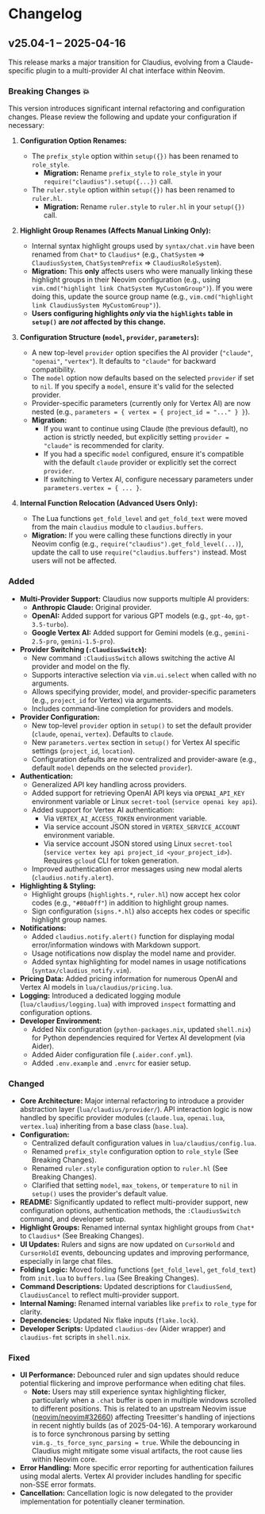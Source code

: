 # Changelog

## v25.04-1 – 2025-04-16

This release marks a major transition for Claudius, evolving from a Claude-specific plugin to a multi-provider AI chat interface within Neovim.

### Breaking Changes 💥

This version introduces significant internal refactoring and configuration changes. Please review the following and update your configuration if necessary:

1.  **Configuration Option Renames:**

    - The `prefix_style` option within `setup({})` has been renamed to `role_style`.
      - **Migration:** Rename `prefix_style` to `role_style` in your `require("claudius").setup({...})` call.
    - The `ruler.style` option within `setup({})` has been renamed to `ruler.hl`.
      - **Migration:** Rename `ruler.style` to `ruler.hl` in your `setup({})` call.

2.  **Highlight Group Renames (Affects Manual Linking Only):**

    - Internal syntax highlight groups used by `syntax/chat.vim` have been renamed from `Chat*` to `Claudius*` (e.g., `ChatSystem` ⇒ `ClaudiusSystem`, `ChatSystemPrefix` ⇒ `ClaudiusRoleSystem`).
    - **Migration:** This **only** affects users who were manually linking these highlight groups in their Neovim configuration (e.g., using `vim.cmd("highlight link ChatSystem MyCustomGroup")`). If you were doing this, update the source group name (e.g., `vim.cmd("highlight link ClaudiusSystem MyCustomGroup")`).
    - **Users configuring highlights _only_ via the `highlights` table in `setup()` are _not_ affected by this change.**

3.  **Configuration Structure (`model`, `provider`, `parameters`):**

    - A new top-level `provider` option specifies the AI provider (`"claude"`, `"openai"`, `"vertex"`). It defaults to `"claude"` for backward compatibility.
    - The `model` option now defaults based on the selected `provider` if set to `nil`. If you specify a `model`, ensure it's valid for the selected provider.
    - Provider-specific parameters (currently only for Vertex AI) are now nested (e.g., `parameters = { vertex = { project_id = "..." } }`).
    - **Migration:**
      - If you want to continue using Claude (the previous default), no action is strictly needed, but explicitly setting `provider = "claude"` is recommended for clarity.
      - If you had a specific `model` configured, ensure it's compatible with the default `claude` provider or explicitly set the correct `provider`.
      - If switching to Vertex AI, configure necessary parameters under `parameters.vertex = { ... }`.

4.  **Internal Function Relocation (Advanced Users Only):**
    - The Lua functions `get_fold_level` and `get_fold_text` were moved from the main `claudius` module to `claudius.buffers`.
    - **Migration:** If you were calling these functions directly in your Neovim config (e.g., `require("claudius").get_fold_level(...)`), update the call to use `require("claudius.buffers")` instead. Most users will not be affected.

### Added

- **Multi-Provider Support:** Claudius now supports multiple AI providers:
  - **Anthropic Claude:** Original provider.
  - **OpenAI:** Added support for various GPT models (e.g., `gpt-4o`, `gpt-3.5-turbo`).
  - **Google Vertex AI:** Added support for Gemini models (e.g., `gemini-2.5-pro`, `gemini-1.5-pro`).
- **Provider Switching (`:ClaudiusSwitch`):**
  - New command `:ClaudiusSwitch` allows switching the active AI provider and model on the fly.
  - Supports interactive selection via `vim.ui.select` when called with no arguments.
  - Allows specifying provider, model, and provider-specific parameters (e.g., `project_id` for Vertex) via arguments.
  - Includes command-line completion for providers and models.
- **Provider Configuration:**
  - New top-level `provider` option in `setup()` to set the default provider (`claude`, `openai`, `vertex`). Defaults to `claude`.
  - New `parameters.vertex` section in `setup()` for Vertex AI specific settings (`project_id`, `location`).
  - Configuration defaults are now centralized and provider-aware (e.g., default `model` depends on the selected `provider`).
- **Authentication:**
  - Generalized API key handling across providers.
  - Added support for retrieving OpenAI API keys via `OPENAI_API_KEY` environment variable or Linux `secret-tool` (`service openai key api`).
  - Added support for Vertex AI authentication:
    - Via `VERTEX_AI_ACCESS_TOKEN` environment variable.
    - Via service account JSON stored in `VERTEX_SERVICE_ACCOUNT` environment variable.
    - Via service account JSON stored using Linux `secret-tool` (`service vertex key api project_id <your_project_id>`). Requires `gcloud` CLI for token generation.
  - Improved authentication error messages using new modal alerts (`claudius.notify.alert`).
- **Highlighting & Styling:**
  - Highlight groups (`highlights.*`, `ruler.hl`) now accept hex color codes (e.g., `"#80a0ff"`) in addition to highlight group names.
  - Sign configuration (`signs.*.hl`) also accepts hex codes or specific highlight group names.
- **Notifications:**
  - Added `claudius.notify.alert()` function for displaying modal error/information windows with Markdown support.
  - Usage notifications now display the model name and provider.
  - Added syntax highlighting for model names in usage notifications (`syntax/claudius_notify.vim`).
- **Pricing Data:** Added pricing information for numerous OpenAI and Vertex AI models in `lua/claudius/pricing.lua`.
- **Logging:** Introduced a dedicated logging module (`lua/claudius/logging.lua`) with improved `inspect` formatting and configuration options.
- **Developer Environment:**
  - Added Nix configuration (`python-packages.nix`, updated `shell.nix`) for Python dependencies required for Vertex AI development (via Aider).
  - Added Aider configuration file (`.aider.conf.yml`).
  - Added `.env.example` and `.envrc` for easier setup.

### Changed

- **Core Architecture:** Major internal refactoring to introduce a provider abstraction layer (`lua/claudius/provider/`). API interaction logic is now handled by specific provider modules (`claude.lua`, `openai.lua`, `vertex.lua`) inheriting from a base class (`base.lua`).
- **Configuration:**
  - Centralized default configuration values in `lua/claudius/config.lua`.
  - Renamed `prefix_style` configuration option to `role_style` (See Breaking Changes).
  - Renamed `ruler.style` configuration option to `ruler.hl` (See Breaking Changes).
  - Clarified that setting `model`, `max_tokens`, or `temperature` to `nil` in `setup()` uses the provider's default value.
- **README:** Significantly updated to reflect multi-provider support, new configuration options, authentication methods, the `:ClaudiusSwitch` command, and developer setup.
- **Highlight Groups:** Renamed internal syntax highlight groups from `Chat*` to `Claudius*` (See Breaking Changes).
- **UI Updates:** Rulers and signs are now updated on `CursorHold` and `CursorHoldI` events, debouncing updates and improving performance, especially in large chat files.
- **Folding Logic:** Moved folding functions (`get_fold_level`, `get_fold_text`) from `init.lua` to `buffers.lua` (See Breaking Changes).
- **Command Descriptions:** Updated descriptions for `ClaudiusSend`, `ClaudiusCancel` to reflect multi-provider support.
- **Internal Naming:** Renamed internal variables like `prefix` to `role_type` for clarity.
- **Dependencies:** Updated Nix flake inputs (`flake.lock`).
- **Developer Scripts:** Updated `claudius-dev` (Aider wrapper) and `claudius-fmt` scripts in `shell.nix`.

### Fixed

- **UI Performance:** Debounced ruler and sign updates should reduce potential flickering and improve performance when editing chat files.
  - **Note:** Users may still experience syntax highlighting flicker, particularly when a `.chat` buffer is open in multiple windows scrolled to different positions. This is related to an upstream Neovim issue ([neovim/neovim#32660](https://github.com/neovim/neovim/issues/32660)) affecting Treesitter's handling of injections in recent nightly builds (as of 2025-04-16). A temporary workaround is to force synchronous parsing by setting `vim.g._ts_force_sync_parsing = true`. While the debouncing in Claudius might mitigate some visual artifacts, the root cause lies within Neovim core.
- **Error Handling:** More specific error reporting for authentication failures using modal alerts. Vertex AI provider includes handling for specific non-SSE error formats.
- **Cancellation:** Cancellation logic is now delegated to the provider implementation for potentially cleaner termination.

